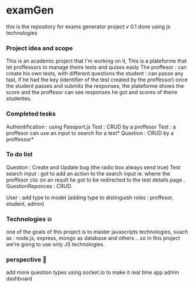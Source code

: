 # examGen
this is the repository for exams generator project v 0.1 done using js technologies

### Project idea and scope
This is an academic project that I'm working on it, 
This is a plateforme that let proffessors to manage theire tests and quizes easly
The proffesor : can create his own tests, with different questions 
the student : can passe any tast, if he had the key (identifier of the test created by the proffessor)
once the student passes and submits the responses, the plateforme shows the score and the proffesor can see responses he got and scores of theire studentes.

### Completed tesks
Authentification : using Passport.js
Test : CRUD by a proffesor
Test : a proffesor can use an input to search for a test*
Question : CRUD by a proffessor*


### To do  list
Question : Create and Update bug (the radio box always send true)
Test search input : got to add an action to the search input ie. whene the proffesor clic on an result he got to be redirected to the test details page .
QuestionReponces : CRUD.

User : add type to model (adding type to distinguish roles : proffesor, student, admin)



### Technologies :collision:
one of the goals of this project is to master javascripts technologies, suach as : node.js, express, mongo as database and others .. so in this project we're going to use only JS technologies.

### perspective :rocket:
add more question types
using socket.io to make it real time app
admin dashboard
